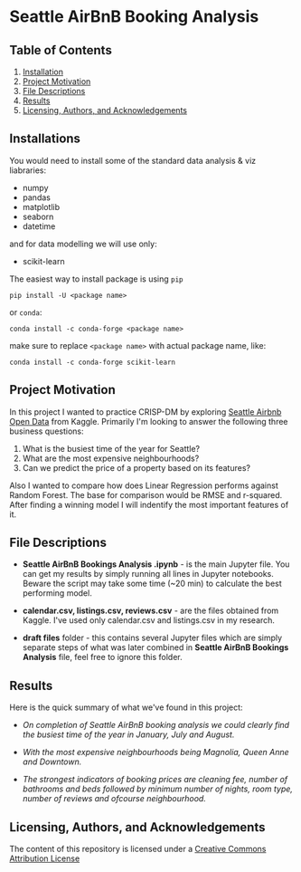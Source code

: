 # Seattle AirBnB Booking Analysis

## Table of Contents
1. [Installation](https://github.com/Olek-ua/Seattle_Project/tree/testing#installations)
2. [Project Motivation](https://github.com/Olek-ua/Seattle_Project/tree/testing#project-motivation)
3. [File Descriptions](https://github.com/Olek-ua/Seattle_Project/tree/testing#file-descriptions)
4. [Results](https://github.com/Olek-ua/Seattle_Project/tree/testing#results)
5. [Licensing, Authors, and Acknowledgements](https://github.com/Olek-ua/Seattle_Project/tree/testing#Licensing,-Authors,-and-Acknowledgement)

## Installations
You would need to install some of the standard data analysis & viz liabraries:

- numpy
- pandas
- matplotlib
- seaborn
- datetime

and for data modelling we will use only:

- scikit-learn

The easiest way to install package is using `pip`

`pip install -U <package name>`

or `conda`:

`conda install -c conda-forge <package name>`

make sure to replace `<package name>` with actual package name, like:

`conda install -c conda-forge scikit-learn`

## Project Motivation

In this project I wanted to practice CRISP-DM by exploring [Seattle Airbnb Open Data](https://www.kaggle.com/airbnb/seattle) from Kaggle. Primarily I'm looking to answer the following three business questions:

1. What is the busiest time of the year for Seattle?
2. What are the most expensive neighbourhoods?
3. Can we predict the price of a property based on its features?

Also I wanted to compare how does Linear Regression performs against Random Forest. The base for comparison would be RMSE and r-squared. After finding a winning model I will indentify the most important features of it.

## File Descriptions

- **Seattle AirBnB Bookings Analysis .ipynb** - is the main Jupyter file. You can get my results by simply running all lines in Jupyter notebooks. Beware the script may take some time (~20 min) to calculate the best performing model.

- **calendar.csv, listings.csv, reviews.csv** - are the files obtained from Kaggle. I've used only  calendar.csv and listings.csv in my research.

- **draft files** folder - this contains several Jupyter files which are simply separate steps of what was later combined in  **Seattle AirBnB Bookings Analysis** file, feel free to ignore this folder.

## Results

Here is the quick summary of what we've found in this project:

 - _On completion of Seattle AirBnB booking analysis we could clearly find the busiest time of the year in January, July and August._

- _With the most expensive neighbourhoods being Magnolia, Queen Anne and Downtown._

- _The strongest indicators of booking prices are cleaning fee, number of bathrooms and beds followed by minimum number of nights, room type, number of reviews and ofcourse neighbourhood._

## Licensing, Authors, and Acknowledgements

The content of this repository is licensed under a [Creative Commons Attribution License](https://creativecommons.org/licenses/by/3.0/us/)

